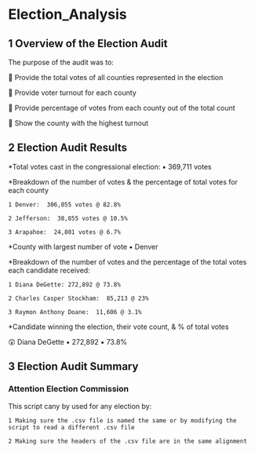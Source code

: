 # Election_Analysis
## 1 Overview of the Election Audit
  The purpose of the audit was to:
  
  :slightly_smiling_face: Provide the total votes of all counties represented in the election
    
  :slightly_smiling_face: Provide voter turnout for each county
    
  :slightly_smiling_face: Provide percentage of votes from each county out of the total count
    
  :slightly_smiling_face: Show the county with the highest turnout
  
  ## 2 Election Audit Results
  *Total votes cast in the congressional election: :black_small_square: 369,711 votes
 
  *Breakdown of the number of votes & the percentage of total votes for each county
  
    1 Denver:  306,055 votes @ 82.8%
    
    2 Jefferson:  38,855 votes @ 10.5%
    
    3 Arapahoe:  24,801 votes @ 6.7%
  
  *County with largest number of vote :black_small_square: Denver
  
  *Breakdown of the number of votes and the percentage of the total votes each candidate received:
  
    1 Diana DeGette: 272,892 @ 73.8%
    
    2 Charles Casper Stockham:  85,213 @ 23%
    
    3 Raymon Anthony Doane:  11,606 @ 3.1%
  
  *Candidate winning the election, their vote count, & % of total votes
  
  :astonished: Diana DeGette  :black_small_square: 272,892  :black_small_square: 73.8%
  
## 3 Election Audit Summary
### Attention Election Commission  
  
  This script cany by used for any election by:
  
    1 Making sure the .csv file is named the same or by modifying the script to read a different .csv file
    
    2 Making sure the headers of the .csv file are in the same alignment
